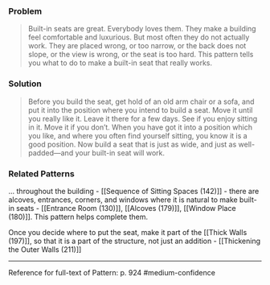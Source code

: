 ### Problem
>Built-in seats are great. Everybody loves them. They make a building feel comfortable and luxurious. But most often they do not actually work. They are placed wrong, or too narrow, or the back does not slope, or the view is wrong, or the seat is too hard. This pattern tells you what to do to make a built-in seat that really works.

### Solution
>Before you build the seat, get hold of an old arm chair or a sofa, and put it into the position where you intend to build a seat. Move it until you really like it. Leave it there for a few days. See if you enjoy sitting in it. Move it if you don’t. When you have got it into a position which you like, and where you often find yourself sitting, you know it is a good position. Now build a seat that is just as wide, and just as well-padded—and your built-in seat will work.

### Related Patterns
... throughout the building - [[Sequence of Sitting Spaces (142)]] - there are alcoves, entrances, corners, and windows where it is natural to make built-in seats - [[Entrance Room (130)]], [[Alcoves (179)]], [[Window Place (180)]]. This pattern helps complete them.

Once you decide where to put the seat, make it part of the [[Thick Walls (197)]], so that it is a part of the structure, not just an addition - [[Thickening the Outer Walls (211)]]

---
Reference for full-text of Pattern: p. 924 #medium-confidence 